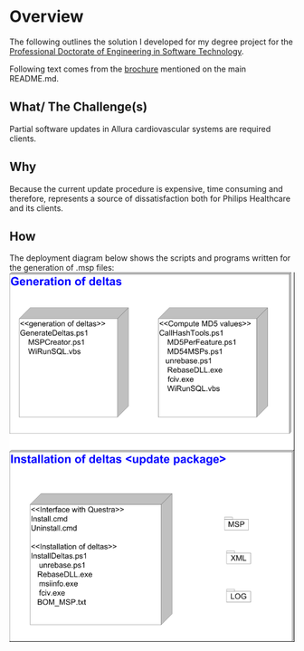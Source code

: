 # Overview
The following outlines the solution I developed for my degree project for the [Professional Doctorate of Engineering in Software Technology][dip]. 

[dip]: https://www.4tu.nl/sai/en/programmes-and-tracks/st/

Following text comes from the [brochure][bc] mentioned on the main README.md.

[bc]:http://wwwooti.win.tue.nl/programme/Brochure-SoftwareTechnologyProjects2009.pdf

##  What/ The Challenge(s)
Partial software updates in Allura cardiovascular systems are
required clients.
##  Why
Because the current update procedure is expensive, time consuming and therefore, represents a source of dissatisfaction both for Philips Healthcare and its clients.
##  How
The deployment diagram below shows the scripts and programs written for the generation of .msp files:
![.](https://github.com/omendezmorales/Theses_code/blob/master/pdeng/DeploymentView.png)
